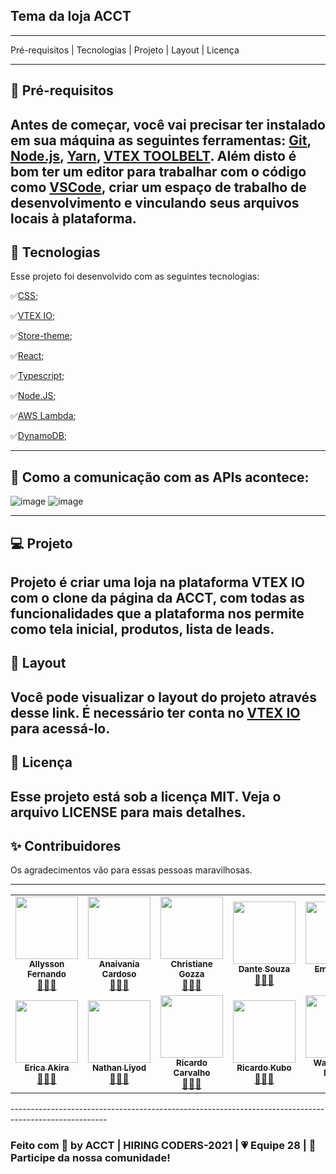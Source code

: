 ## Tema da loja ACCT
**************************************************************************************************
Pré-requisitos | Tecnologias   |    Projeto   |    Layout   |    Licença




-------------------------------------------------------------------------------------------------
## 🧩 Pré-requisitos

Antes de começar, você vai precisar ter instalado em sua máquina as seguintes ferramentas:
[Git](https://github.com/git-for-windows/git/releases/download/v2.33.0.windows.2/Git-2.33.0.2-64-bit.exe), [Node.js](https://nodejs.org/en/), 
[Yarn](https://classic.yarnpkg.com/en/docs/install#windows-stable), [VTEX TOOLBELT](https://github.com/vtex/toolbelt). 
Além disto é bom ter um editor para trabalhar com o código como [VSCode](https://code.visualstudio.com/), criar um espaço de trabalho de desenvolvimento e vinculando seus arquivos locais à plataforma.
-----------------------------------------------------------------------------------------------------
## 🚀 Tecnologias

Esse projeto foi desenvolvido com as seguintes tecnologias:

✅[CSS](https://developers.vtex.com/vtex-developer-docs/docs/vtex-io-documentation-customizing-your-stores-typography#using-store-theme-css-files);

✅[VTEX IO](https://developers.vtex.com/vtex-developer-docs/docs/vtex-io-documentation-2-basicsetuptodevelopinvtexio);

✅[Store-theme](https://github.com/vtex-apps/store-theme);

✅[React](https://developers.vtex.com/vtex-developer-docs/docs/vtex-io-documentation-1-developing-storefront-apps-using-react-and-vtex-io);

✅[Typescript](https://github.com/vtex/typescript);

✅[Node.JS](https://github.com/vtex/node-vtex-api);

✅[AWS Lambda](https://aws.amazon.com/pt/lambda/);

✅[DynamoDB](https://aws.amazon.com/pt/dynamodb/);

-----------------------------------------------------------------------------------------------
## 🔋 Como a comunicação com as APIs acontece:

![image](https://user-images.githubusercontent.com/72118415/131257427-b4e1e7c9-2a04-439d-b0b7-a8e988c3f739.png)
![image](https://user-images.githubusercontent.com/72118415/131257725-d45ca962-1ede-4e70-a98e-398603e0a6dd.png)


-----------------------------------------------------------------------------------------
## 💻 Projeto

Projeto é criar uma loja na plataforma VTEX IO com o clone da página da ACCT, com todas as funcionalidades que a 
plataforma nos permite como tela inicial, produtos, lista de leads.  
----------------------------------------------------------------------------------------
## 🔖 Layout

Você pode visualizar o layout do projeto através desse link. É necessário ter conta no [VTEX IO](https://learn.vtex.com/docs/course-layout-blocks-step05tab-layout-lang-en)
para acessá-lo.
----------------------------------------------------------------------------------------
## 📝 Licença

Esse projeto está sob a licença MIT. Veja o arquivo LICENSE para mais detalhes.
----------------------------------------------------------------------------------------
## ✨ Contribuidores 

Os agradecimentos vão para essas pessoas maravilhosas.

----------------------------------------------------------------------------------------
<table>
  <tr>
    <td align="center"><a href="https://github.com/allyssonalmeida"><img src="https://avatars.githubusercontent.com/u/14075748?v=4" width="100px;" alt=""/><br /><sub><b>Allysson Fernando</b></sub></a><br /><a href="https://github.com/allyssonalmeida">👨🏽‍💻</a></td>
    <td align="center"><a href="https://github.com/anaivania"><img src="https://avatars.githubusercontent.com/u/86748677?v=4" width="100px;" alt=""/><br /><sub><b>Anaivania Cardoso</b></sub></a><br /><a href="https://github.com/anaivania">👩🏻‍💻</a></td>
    <td align="center"><a href="https://github.com/chritianegozza"><img src="https://avatars.githubusercontent.com/u/72118415?v=4" width="100px;" alt=""/><br /><sub><b>Christiane Gozza</b></sub></a><br /><a href="https://github.com/chritianegozza">👩🏻‍💻</a></td>
    <td align="center"><a href="https://github.com/lokinmodar"><img src="https://ca.slack-edge.com/T02CG6LJLMP-U02BX5X7D2S-0199a4410aee-512" width="100px;" alt=""/><br /><sub><b>Dante Souza</b></sub></a><br /><a href="https://github.com/lokinmodar">👨🏽‍💻</a></td>
    <td align="center"><a href="https://github.com/emilytalini"><img src="https://avatars.githubusercontent.com/u/79375409?v=4" width="100px;" alt=""/><br /><sub><b>Emily talini</b></sub></a><br /><a href="https://github.com/emilytalini">👩🏻‍💻</a></td>
   </tr>
  <tr> 
    <td align="center"><a href="https://github.com/EricaSugui"><img src="https://avatars.githubusercontent.com/u/45742312?v=4" width="100px;" alt=""/><br /><sub><b>Erica Akira</b></sub></a><br /><a href="https://github.com/EricaSugui">👩🏻‍💻</a></td>
    <td align="center"><a href="https://github.com/nyodinariai"><img src="https://ca.slack-edge.com/T02CG6LJLMP-U02BP6DGVQX-g7d5e0bd6687-512" width="100px;" alt=""/><br /><sub><b>Nathan Liyod</b></sub></a><br /><a href="https://github.com/nyodinariai">👨🏽‍💻</a></td>
    <td align="center"><a href="https://github.com/ricardomcifba"><img src="https://avatars.githubusercontent.com/u/35120906?v=4" width="100px;" alt=""/><br /><sub><b>Ricardo Carvalho</b></sub></a><br /><a href="https://github.com/ricardomcifba">👨🏽‍💻</a></td>
    <td align="center"><a href="https://github.com/ricardokioshi"><img src="https://avatars.githubusercontent.com/u/38512229?v=4" width="100px;" alt=""/><br /><sub><b>Ricardo Kubo</b></sub></a><br /><a href="https://github.com/ricardokioshi">👨🏽‍💻</a></td>
    <td align="center"><a href="https://github.com/WandersonLontra"><img src="https://avatars.githubusercontent.com/u/82835604?v=4" width="100px;" alt=""/><br /><sub><b>Wanderson Lontra</b></sub></a><br /><a href="https://github.com/WandersonLontra">👨🏽‍💻</a></td>
  </tr>

</table>
------------------------------------------------------------------------------------------------------


### Feito com 💛 by ACCT | HIRING CODERS-2021 | 💗 Equipe 28 | 👋 Participe da nossa comunidade!
